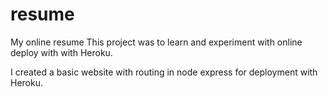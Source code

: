 # resume
My online resume
This project was to learn and experiment with online deploy with with Heroku.

I created a basic website with routing in node express for deployment with Heroku.
